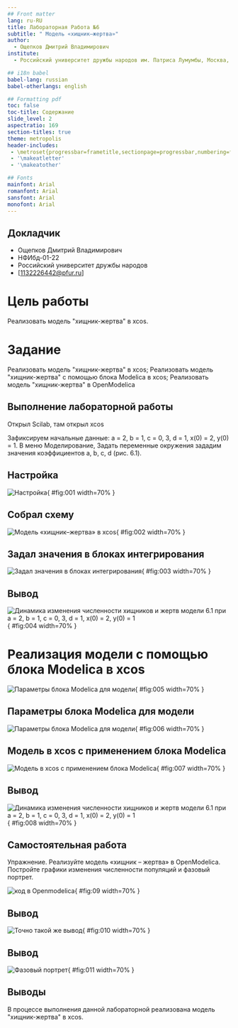 ```yaml
---
## Front matter
lang: ru-RU
title: Лабораторная Работа №6
subtitle: " Модель «хищник–жертва»"
author:
  - Ощепков Дмитрий Владимирович
institute:
  - Российский университет дружбы народов им. Патриса Лумумбы, Москва, Россия

## i18n babel
babel-lang: russian
babel-otherlangs: english

## Formatting pdf
toc: false
toc-title: Содержание
slide_level: 2
aspectratio: 169
section-titles: true
theme: metropolis
header-includes:
 - \metroset{progressbar=frametitle,sectionpage=progressbar,numbering=fraction}
 - '\makeatletter'
 - '\makeatother'

## Fonts
mainfont: Arial
romanfont: Arial
sansfont: Arial
monofont: Arial
---
```



## Докладчик


  * Ощепков Дмитрий Владимирович 
  * НФИбд-01-22
  * Российский университет дружбы народов
  * [1132226442@pfur.ru]
  
# Цель работы

Реализовать модель "хищник-жертва" в xcos.

# Задание

Реализовать модель "хищник-жертва" в xcos;
Реализовать модель "хищник-жертва" с помощью блока Modelica в xcos;
Реализовать модель "хищник-жертва" в OpenModelica

## Выполнение лабораторной работы

Открыл Scilab, там открыл xcos

Зафиксируем начальные данные: a = 2, b = 1, c = 0, 3, d = 1, x(0) = 2, y(0) = 1.
В меню Моделирование, Задать переменные окружения зададим значения коэффициентов a, b, c, d (рис. 6.1).

## Настройка

![Настройка](image/1.png){ #fig:001 width=70% }


## Собрал схему

![Модель «хищник–жертва» в xcos](image/2.png){ #fig:002 width=70% }


## Задал значения в блоках интегрирования

![ Задал значения в блоках интегрирования](image/4.png){ #fig:003 width=70% }

## Вывод

![ Динамика изменения численности хищников и жертв модели 6.1 при a = 2, b = 1, c = 0, 3, d = 1, x(0) = 2, y(0) = 1](image/3.png){ #fig:004 width=70% }

 # Реализация модели с помощью блока Modelica в xcos

![ Параметры блока Modelica для модели](image/6.png){ #fig:005 width=70% }

## Параметры блока Modelica для модели

![ Параметры блока Modelica для модели](image/7.png){ #fig:006 width=70% }

## Модель в xcos с применением блока Modelica

![Модель в xcos с применением блока Modelica](image/5.png){ #fig:007 width=70% }

## Вывод 

![ Динамика изменения численности хищников и жертв модели 6.1 при a = 2, b = 1, c = 0, 3, d = 1, x(0) = 2, y(0) = 1](image/3.png){ #fig:008 width=70% }

## Самостоятельная работа

Упражнение. Реализуйте модель «хищник – жертва» в OpenModelica. Постройте
графики изменения численности популяций и фазовый портрет.

![код в Openmodelica](image/8.png){ #fig:09 width=70% }

## Вывод

![Точно такой же вывод](image/9.png){ #fig:010 width=70% }

## Вывод

![Фазовый портрет](image/10.png){ #fig:011 width=70% }



## Выводы

В процессе выполнения данной лабораторной реализована модель "хищник-жертва" в xcos.